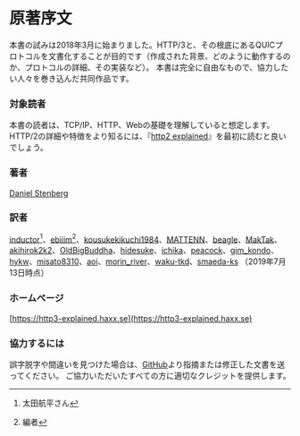 # 原著序文

本書の試みは2018年3月に始まりました。HTTP/3と、その根底にあるQUICプロトコルを文書化することが目的です（作成された背景、どのように動作するのか、プロトコルの詳細、その実装など）。
本書は完全に自由なもので、協力したい人々を巻き込んだ共同作品です。

### 対象読者

本書の読者は、TCP/IP、HTTP、Webの基礎を理解していると想定します。
HTTP/2の詳細や特徴をより知るには、『[http2 explained](https://daniel.haxx.se/http2/)』を最初に読むと良いでしょう。


### 著者

[Daniel Stenberg](https://daniel.haxx.se/)

### 訳者

[inductor](https://github.com/inductor)[^0-1_1]、[ebiiim](https://github.com/ebiiim)[^0-1_2]、[kousukekikuchi1984](https://github.com/kousukekikuchi1984)、[MATTENN](https://github.com/MATTENN)、[beagle](https://github.com/beagleworks)、[MakTak](https://github.com/take114514)、[akihirok2k2](https://github.com/akihirok2k2)、[OldBigBuddha](https://github.com/OldBigBuddha)、[hidesuke](https://github.com/hidesuke)、[ichika](https://github.com/ichika5259)、[peacock](https://github.com/peacock0803sz)、[gim_kondo](https://github.com/gimKondo)、[hykw](https://github.com/hykw)、[misato8310](https://github.com/misato8310)、[aoi](https://github.com/blux2)、[morin_river](https://github.com/cahlchang)、[waku-tkd](https://github.com/waku-tkd)、[smaeda-ks](https://github.com/smaeda-ks) （2019年7月13日時点）

[^0-1_1]: 太田航平さん
[^0-1_2]: 編者

### ホームページ

[https://http3-explained.haxx.se](https://http3-explained.haxx.se)

### 協力するには

誤字脱字や間違いを見つけた場合は、[GitHub](https://github.com/bagder/http3-explained)より指摘または修正した文書を送ってください。
ご協力いただいたすべての方に適切なクレジットを提供します。
